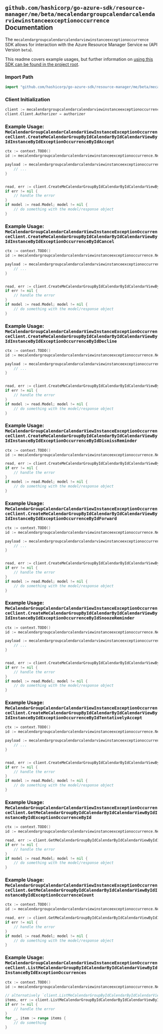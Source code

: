 
## `github.com/hashicorp/go-azure-sdk/resource-manager/me/beta/mecalendargroupcalendarcalendarviewinstanceexceptionoccurrence` Documentation

The `mecalendargroupcalendarcalendarviewinstanceexceptionoccurrence` SDK allows for interaction with the Azure Resource Manager Service `me` (API Version `beta`).

This readme covers example usages, but further information on [using this SDK can be found in the project root](https://github.com/hashicorp/go-azure-sdk/tree/main/docs).

### Import Path

```go
import "github.com/hashicorp/go-azure-sdk/resource-manager/me/beta/mecalendargroupcalendarcalendarviewinstanceexceptionoccurrence"
```


### Client Initialization

```go
client := mecalendargroupcalendarcalendarviewinstanceexceptionoccurrence.NewMeCalendarGroupCalendarCalendarViewInstanceExceptionOccurrenceClientWithBaseURI("https://management.azure.com")
client.Client.Authorizer = authorizer
```


### Example Usage: `MeCalendarGroupCalendarCalendarViewInstanceExceptionOccurrenceClient.CreateMeCalendarGroupByIdCalendarByIdCalendarViewByIdInstanceByIdExceptionOccurrenceByIdAccept`

```go
ctx := context.TODO()
id := mecalendargroupcalendarcalendarviewinstanceexceptionoccurrence.NewMeCalendarGroupCalendarCalendarViewInstanceExceptionOccurrenceID("calendarGroupIdValue", "calendarIdValue", "eventIdValue", "eventId1Value", "eventId2Value")

payload := mecalendargroupcalendarcalendarviewinstanceexceptionoccurrence.CreateMeCalendarGroupByIdCalendarByIdCalendarViewByIdInstanceByIdExceptionOccurrenceByIdAcceptRequest{
	// ...
}


read, err := client.CreateMeCalendarGroupByIdCalendarByIdCalendarViewByIdInstanceByIdExceptionOccurrenceByIdAccept(ctx, id, payload)
if err != nil {
	// handle the error
}
if model := read.Model; model != nil {
	// do something with the model/response object
}
```


### Example Usage: `MeCalendarGroupCalendarCalendarViewInstanceExceptionOccurrenceClient.CreateMeCalendarGroupByIdCalendarByIdCalendarViewByIdInstanceByIdExceptionOccurrenceByIdCancel`

```go
ctx := context.TODO()
id := mecalendargroupcalendarcalendarviewinstanceexceptionoccurrence.NewMeCalendarGroupCalendarCalendarViewInstanceExceptionOccurrenceID("calendarGroupIdValue", "calendarIdValue", "eventIdValue", "eventId1Value", "eventId2Value")

payload := mecalendargroupcalendarcalendarviewinstanceexceptionoccurrence.CreateMeCalendarGroupByIdCalendarByIdCalendarViewByIdInstanceByIdExceptionOccurrenceByIdCancelRequest{
	// ...
}


read, err := client.CreateMeCalendarGroupByIdCalendarByIdCalendarViewByIdInstanceByIdExceptionOccurrenceByIdCancel(ctx, id, payload)
if err != nil {
	// handle the error
}
if model := read.Model; model != nil {
	// do something with the model/response object
}
```


### Example Usage: `MeCalendarGroupCalendarCalendarViewInstanceExceptionOccurrenceClient.CreateMeCalendarGroupByIdCalendarByIdCalendarViewByIdInstanceByIdExceptionOccurrenceByIdDecline`

```go
ctx := context.TODO()
id := mecalendargroupcalendarcalendarviewinstanceexceptionoccurrence.NewMeCalendarGroupCalendarCalendarViewInstanceExceptionOccurrenceID("calendarGroupIdValue", "calendarIdValue", "eventIdValue", "eventId1Value", "eventId2Value")

payload := mecalendargroupcalendarcalendarviewinstanceexceptionoccurrence.CreateMeCalendarGroupByIdCalendarByIdCalendarViewByIdInstanceByIdExceptionOccurrenceByIdDeclineRequest{
	// ...
}


read, err := client.CreateMeCalendarGroupByIdCalendarByIdCalendarViewByIdInstanceByIdExceptionOccurrenceByIdDecline(ctx, id, payload)
if err != nil {
	// handle the error
}
if model := read.Model; model != nil {
	// do something with the model/response object
}
```


### Example Usage: `MeCalendarGroupCalendarCalendarViewInstanceExceptionOccurrenceClient.CreateMeCalendarGroupByIdCalendarByIdCalendarViewByIdInstanceByIdExceptionOccurrenceByIdDismissReminder`

```go
ctx := context.TODO()
id := mecalendargroupcalendarcalendarviewinstanceexceptionoccurrence.NewMeCalendarGroupCalendarCalendarViewInstanceExceptionOccurrenceID("calendarGroupIdValue", "calendarIdValue", "eventIdValue", "eventId1Value", "eventId2Value")

read, err := client.CreateMeCalendarGroupByIdCalendarByIdCalendarViewByIdInstanceByIdExceptionOccurrenceByIdDismissReminder(ctx, id)
if err != nil {
	// handle the error
}
if model := read.Model; model != nil {
	// do something with the model/response object
}
```


### Example Usage: `MeCalendarGroupCalendarCalendarViewInstanceExceptionOccurrenceClient.CreateMeCalendarGroupByIdCalendarByIdCalendarViewByIdInstanceByIdExceptionOccurrenceByIdForward`

```go
ctx := context.TODO()
id := mecalendargroupcalendarcalendarviewinstanceexceptionoccurrence.NewMeCalendarGroupCalendarCalendarViewInstanceExceptionOccurrenceID("calendarGroupIdValue", "calendarIdValue", "eventIdValue", "eventId1Value", "eventId2Value")

payload := mecalendargroupcalendarcalendarviewinstanceexceptionoccurrence.CreateMeCalendarGroupByIdCalendarByIdCalendarViewByIdInstanceByIdExceptionOccurrenceByIdForwardRequest{
	// ...
}


read, err := client.CreateMeCalendarGroupByIdCalendarByIdCalendarViewByIdInstanceByIdExceptionOccurrenceByIdForward(ctx, id, payload)
if err != nil {
	// handle the error
}
if model := read.Model; model != nil {
	// do something with the model/response object
}
```


### Example Usage: `MeCalendarGroupCalendarCalendarViewInstanceExceptionOccurrenceClient.CreateMeCalendarGroupByIdCalendarByIdCalendarViewByIdInstanceByIdExceptionOccurrenceByIdSnoozeReminder`

```go
ctx := context.TODO()
id := mecalendargroupcalendarcalendarviewinstanceexceptionoccurrence.NewMeCalendarGroupCalendarCalendarViewInstanceExceptionOccurrenceID("calendarGroupIdValue", "calendarIdValue", "eventIdValue", "eventId1Value", "eventId2Value")

payload := mecalendargroupcalendarcalendarviewinstanceexceptionoccurrence.CreateMeCalendarGroupByIdCalendarByIdCalendarViewByIdInstanceByIdExceptionOccurrenceByIdSnoozeReminderRequest{
	// ...
}


read, err := client.CreateMeCalendarGroupByIdCalendarByIdCalendarViewByIdInstanceByIdExceptionOccurrenceByIdSnoozeReminder(ctx, id, payload)
if err != nil {
	// handle the error
}
if model := read.Model; model != nil {
	// do something with the model/response object
}
```


### Example Usage: `MeCalendarGroupCalendarCalendarViewInstanceExceptionOccurrenceClient.CreateMeCalendarGroupByIdCalendarByIdCalendarViewByIdInstanceByIdExceptionOccurrenceByIdTentativelyAccept`

```go
ctx := context.TODO()
id := mecalendargroupcalendarcalendarviewinstanceexceptionoccurrence.NewMeCalendarGroupCalendarCalendarViewInstanceExceptionOccurrenceID("calendarGroupIdValue", "calendarIdValue", "eventIdValue", "eventId1Value", "eventId2Value")

payload := mecalendargroupcalendarcalendarviewinstanceexceptionoccurrence.CreateMeCalendarGroupByIdCalendarByIdCalendarViewByIdInstanceByIdExceptionOccurrenceByIdTentativelyAcceptRequest{
	// ...
}


read, err := client.CreateMeCalendarGroupByIdCalendarByIdCalendarViewByIdInstanceByIdExceptionOccurrenceByIdTentativelyAccept(ctx, id, payload)
if err != nil {
	// handle the error
}
if model := read.Model; model != nil {
	// do something with the model/response object
}
```


### Example Usage: `MeCalendarGroupCalendarCalendarViewInstanceExceptionOccurrenceClient.GetMeCalendarGroupByIdCalendarByIdCalendarViewByIdInstanceByIdExceptionOccurrenceById`

```go
ctx := context.TODO()
id := mecalendargroupcalendarcalendarviewinstanceexceptionoccurrence.NewMeCalendarGroupCalendarCalendarViewInstanceExceptionOccurrenceID("calendarGroupIdValue", "calendarIdValue", "eventIdValue", "eventId1Value", "eventId2Value")

read, err := client.GetMeCalendarGroupByIdCalendarByIdCalendarViewByIdInstanceByIdExceptionOccurrenceById(ctx, id)
if err != nil {
	// handle the error
}
if model := read.Model; model != nil {
	// do something with the model/response object
}
```


### Example Usage: `MeCalendarGroupCalendarCalendarViewInstanceExceptionOccurrenceClient.GetMeCalendarGroupByIdCalendarByIdCalendarViewByIdInstanceByIdExceptionOccurrenceCount`

```go
ctx := context.TODO()
id := mecalendargroupcalendarcalendarviewinstanceexceptionoccurrence.NewMeCalendarGroupCalendarCalendarViewInstanceID("calendarGroupIdValue", "calendarIdValue", "eventIdValue", "eventId1Value")

read, err := client.GetMeCalendarGroupByIdCalendarByIdCalendarViewByIdInstanceByIdExceptionOccurrenceCount(ctx, id)
if err != nil {
	// handle the error
}
if model := read.Model; model != nil {
	// do something with the model/response object
}
```


### Example Usage: `MeCalendarGroupCalendarCalendarViewInstanceExceptionOccurrenceClient.ListMeCalendarGroupByIdCalendarByIdCalendarViewByIdInstanceByIdExceptionOccurrences`

```go
ctx := context.TODO()
id := mecalendargroupcalendarcalendarviewinstanceexceptionoccurrence.NewMeCalendarGroupCalendarCalendarViewInstanceID("calendarGroupIdValue", "calendarIdValue", "eventIdValue", "eventId1Value")

// alternatively `client.ListMeCalendarGroupByIdCalendarByIdCalendarViewByIdInstanceByIdExceptionOccurrences(ctx, id)` can be used to do batched pagination
items, err := client.ListMeCalendarGroupByIdCalendarByIdCalendarViewByIdInstanceByIdExceptionOccurrencesComplete(ctx, id)
if err != nil {
	// handle the error
}
for _, item := range items {
	// do something
}
```
